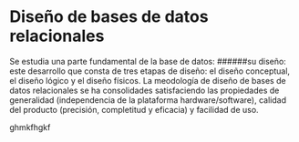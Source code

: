 # Diseño de bases de datos relacionales
Se estudia una parte fundamental de la base de datos: ######su diseño:  este desarrollo que consta de tres etapas de diseño: el diseño conceptual, el diseño lógico y el diseño físicos.
    La meodología de diseño de bases de datos relacionales se ha consolidades  satisfaciendo  las propiedades de generalidad (independencia de la plataforma hardware/software), calidad del producto (precisión, completitud y eficacia) y facilidad de uso.

ghmkfhgkf
